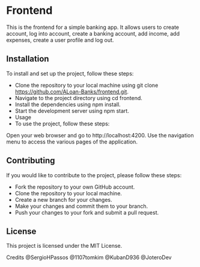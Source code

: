 # Frontend
This is the frontend for a simple banking app. It allows users to create account, log into account, create a banking account, add income, add expenses, create a user profile and log out. 

## Installation
To install and set up the project, follow these steps:

- Clone the repository to your local machine using git clone https://github.com/ALoan-Banks/frontend.git.
- Navigate to the project directory using cd frontend.
- Install the dependencies using npm install.
- Start the development server using npm start.
- Usage
- To use the project, follow these steps:

Open your web browser and go to http://localhost:4200.
Use the navigation menu to access the various pages of the application.

## Contributing
If you would like to contribute to the project, please follow these steps:

- Fork the repository to your own GitHub account.
- Clone the repository to your local machine.
- Create a new branch for your changes.
- Make your changes and commit them to your branch.
- Push your changes to your fork and submit a pull request.

## License
This project is licensed under the MIT License.

Credits
@SergioHPassos
@1107tomkim
@KubanD936
@JoteroDev
